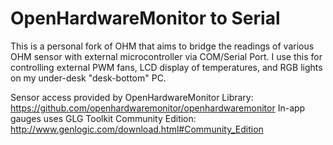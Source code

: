 # OpenHardwareMonitor to Serial

This is a personal fork of OHM that aims to bridge the readings of various OHM sensor with external microcontroller via COM/Serial Port. I use this for controlling external PWM fans, LCD display of temperatures, and RGB lights on my under-desk "desk-bottom" PC.

Sensor access provided by OpenHardwareMonitor Library: https://github.com/openhardwaremonitor/openhardwaremonitor
In-app gauges uses GLG Toolkit Community Edition: http://www.genlogic.com/download.html#Community_Edition
